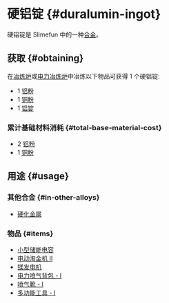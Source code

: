 # 硬铝锭 {#duralumin-ingot}

硬铝锭是 Slimefun 中的一种[合金](/Ingots#alloys)。

## 获取 {#obtaining}

在[冶炼炉](/Smeltery)或[电力冶炼炉](/Electric-Smeltery)中冶炼以下物品可获得 1 个硬铝锭:

* 1 [铝粉](/Aluminum-Dust)
* 1 [铜粉](/Copper-Dust)
* 1 [铝锭](/Aluminum-Ingot)

### 累计基础材料消耗 {#total-base-material-cost}

* 2 [铝粉](/Aluminum-Dust)
* 1 [铜粉](/Copper-Dust)

## 用途 {#usage}

### 其他合金 {#in-other-alloys}

* [硬化金属](/Hardened-Metal)

### 物品 {#items}

* [小型储能电容](/Energy-Capacitors)
* [电动淘金机 II](/Electric-Gold-Pan)
* [镁发电机](/Magnesium-powered-Generator)
* [电力喷气背包 - I](/Jetpacks)
* [喷气靴 - I](/Jet-Boots)
* [多功能工具 - I](/Multi-Tools)
